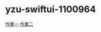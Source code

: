 # yzu-swiftui-1100964

[作業一](https://github.com/wayne1007/yzu-swiftui-1100964/blob/main/hw1.md)
[作業二](https://github.com/wayne1007/yzu-swiftui-1100964/blob/main/hw2.md)
